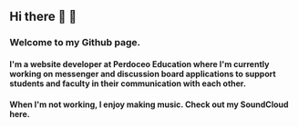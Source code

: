 ## Hi there 👋 🤘

### Welcome to my Github page.

#### I'm a website developer at Perdoceo Education where I'm currently working on messenger and discussion board applications to support students and faculty in their communication with each other. 

#### When I'm not working, I enjoy making music. Check out my SoundCloud here.

<!--
**roryjames/roryjames** is a ✨ _special_ ✨ repository because its `README.md` (this file) appears on your GitHub profile.

Here are some ideas to get you started:

- 🔭 I’m currently working on ...
- 🌱 I’m currently learning ...
- 👯 I’m looking to collaborate on ...
- 🤔 I’m looking for help with ...
- 💬 Ask me about ...
- 📫 How to reach me: ...
- 😄 Pronouns: ...
- ⚡ Fun fact: ...
-->
